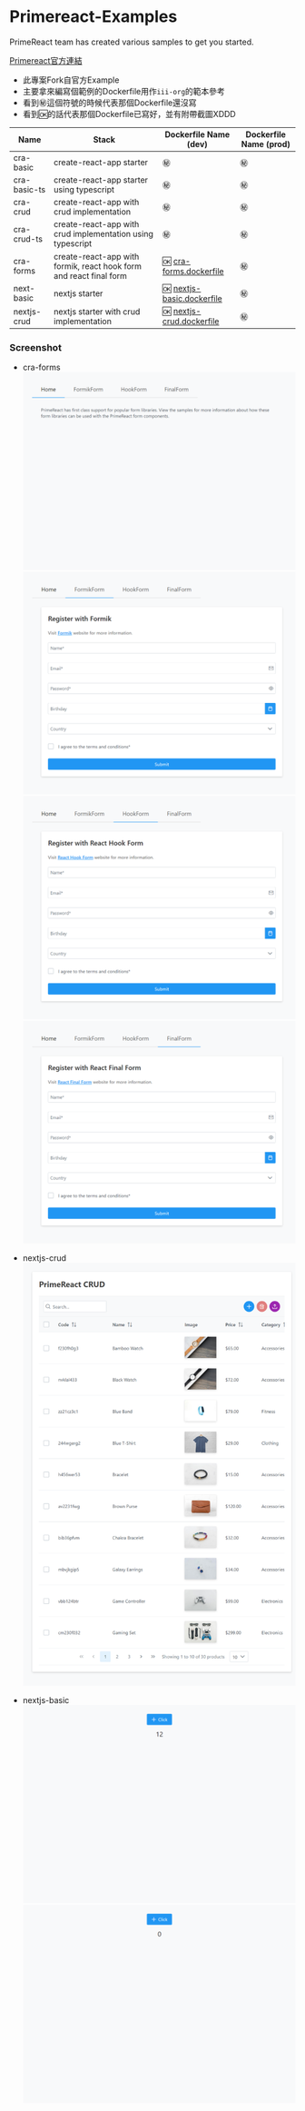 # Primereact-Examples
PrimeReact team has created various samples to get you started.

[Primereact官方連結](https://www.primefaces.org/primereact/setup/)

* 此專案Fork自官方Example
* 主要拿來編寫個範例的Dockerfile用作`iii-org`的範本參考
* 看到:secret:這個符號的時候代表那個Dockerfile還沒寫
* 看到:ok:的話代表那個Dockerfile已寫好，並有附帶截圖XDDD

| Name  | Stack | Dockerfile Name (dev) | Dockerfile Name (prod) |
| ------------- | ------------- | ------------- | ------------- |
| cra-basic  | create-react-app starter | :secret: | :secret: |
| cra-basic-ts  | create-react-app starter using typescript | :secret: | :secret: |
| cra-crud  | create-react-app with crud implementation | :secret: | :secret: |
| cra-crud-ts  | create-react-app with crud implementation using typescript | :secret: | :secret: |
| cra-forms  | create-react-app with formik, react hook form and react final form | :ok: [cra-forms.dockerfile](cra-forms.dockerfile) | :secret: |
| next-basic  | nextjs starter | :ok: [nextjs-basic.dockerfile](nextjs-basic.dockerfile) | :secret: | 
| nextjs-crud  | nextjs starter with crud implementation | :ok: [nextjs-crud.dockerfile](nextjs-crud.dockerfile) | :secret: |

### Screenshot
* cra-forms
![](screenshot/cra-forms_1.png)
![](screenshot/cra-forms_2.png)
![](screenshot/cra-forms_3.png)
![](screenshot/cra-forms_4.png)

* nextjs-crud
![](screenshot/nextjs-crud_1.png)

* nextjs-basic
![](screenshot/nextjs-basic_1.png)
![](screenshot/nextjs-basic_2.png)
